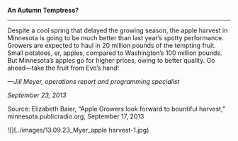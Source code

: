 **An Autumn Temptress?**

****

Despite a cool spring that delayed the growing season, the apple harvest in Minnesota is going to be much better than last year’s spotty performance. Growers are expected to haul in 20 million pounds of the tempting fruit. Small potatoes, er, apples, compared to Washington’s 100 million pounds. But Minnesota’s apples go for higher prices, owing to better quality. Go ahead—take the fruit from Eve’s hand!

*—Jill Meyer, operations report and programming specialist*

*September 23, 2013*

Source: Elizabeth Baier, “Apple Growers look forward to bountiful harvest,” minnesota.publicradio.org, September 17, 2013

![](../images/13.09.23_Myer_apple harvest-1.jpg)
